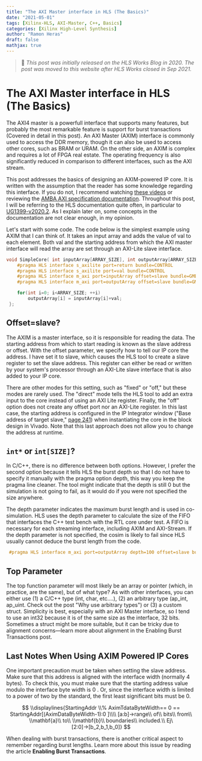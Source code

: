 ```yaml
---
title: "The AXI Master interface in HLS (The Basics)"
date: "2021-05-01"
tags: [Xilinx-HLS, AXI-Master, C++, Basics]
categories: [Xilinx High-Level Synthesis]
author: "Ramon Heras"
draft: false
mathjax: true
---
```


> 📝 *This post was initially released on the HLS Works Blog in 2020. The post was moved to this website after HLS Works closed in Sep 2021.*

# The AXI Master interface in HLS (The Basics)

The AXI4 master is a powerfull interface that supports many features, but probably the most remarkable feature is support for burst transactions (Covered in detail in this post). An AXI Master (AXIM) interface is commonly used to access the DDR memory, though it can also be used to access other cores, such as BRAM or URAM. On the other side, an AXIM is complex and requires a lot of FPGA real estate. The operating frequency is also significantly reduced in comparison to different interfaces, such as the AXI stream.

This post addresses the basics of designing an AXIM-powered IP core. It is written with the assumption that the reader has some knowledge regarding this interface. If you do not, I recommend watching [these videos](https://www.youtube.com/watch?v=1zw1HBsjDH8&list=PLaSdxhHqai2_7WZIhCszu5PLSbZURmibN) or reviewing the [AMBA AXI specification documentation](https://developer.arm.com/documentation/ihi0022/e/AMBA-AXI3-and-AXI4-Protocol-Specification). Throughout this post, I will be referring to the HLS documentation quite often, in particular to [UG1399-v2020.2](https://www.xilinx.com/support/documentation/sw_manuals/xilinx2020_2/ug1399-vitis-hls.pdf). As I explain later on, some concepts in the documentation are not clear enough, in my opinion.

Let's start with some code. The code below is the simplest example using AXIM that I can think of. It takes an input array and adds the value of val to each element. Both val and the starting address from which the AXI master interface will read the array are set through an AXI-Lite slave interface.

```cpp
void SimpleCore( int inputArray[ARRAY_SIZE], int outputArray[ARRAY_SIZE], ap_int<8> val){
	#pragma HLS interface s_axilite port=return bundle=CONTROL
	#pragma HLS interface s_axilite port=val bundle=CONTROL
	#pragma HLS interface m_axi port=inputArray offset=slave bundle=GMEM0
	#pragma HLS interface m_axi port=outputArray offset=slave bundle=GMEM0

	for(int i=0; i<ARRAY_SIZE; ++i)
		outputArray[i] = inputArray[i]+val;
 };
```
## Offset=slave?

The AXIM is a master interface, so it is responsible for reading the data. The starting address from which to start reading is known as the slave address or offset. With the offset parameter, we specify how to tell our IP core the address. I have set it to slave, which causes the HLS tool to create a slave register to set the slave address. This register can either be read or written by your system's processor through an AXI-Lite slave interface that is also added to your IP core. 

There are other modes for this setting, such as "fixed" or "off," but these modes are rarely used. The "direct" mode tells the HLS tool to add an extra input to the core instead of using an AXI Lite register. Finally, the "off" option does not create any offset port nor an AXI-Lite register. In this last case, the starting address is configured in the IP Integrator window ("Base address of target slave," [page 241](https://www.xilinx.com/support/documentation/sw_manuals/xilinx2020_2/ug1399-vitis-hls.pdf#page=241)) when instantiating the core in the block design in Vivado. Note that this last approach does not allow you to change the address at runtime.

## `int*` or `int[SIZE]`?

In C/C++, there is no difference between both options. However, I prefer the second option because it tells HLS the burst depth so that I do not have to specify it manually with the pragma option depth, this way you keep the pragma line cleaner. The tool might indicate that the depth is still 0 but the simulation is not going to fail, as it would do if you were not specified the size anywhere.

The depth parameter indicates the maximum burst length and is used in co-simulation. HLS uses the depth parameter to calculate the size of the FIFO that interfaces the C++ test bench with the RTL core under test. A FIFO is necessary for each streaming interface, including AXIM and AXI-Stream. If the depth parameter is not specified, the cosim is likely to fail since HLS usually cannot deduce the burst length from the code.

```cpp
 #pragma HLS interface m_axi port=outputArray depth=100 offset=slave bundle=GMEM0
```

## Top Parameter 

The top function parameter will most likely be an array or pointer (which, in practice, are the same), but of what type? As with other interfaces, you can either use (1) a C/C++ type (int, char, etc.…), (2) an arbitrary type (ap_int, ap_uint. Check out the post "Why use arbitrary types") or (3) a custom struct. Simplicity is best, especially with an AXI Master interface, so I tend to use an int32 because it is of the same size as the interface, 32 bits. Sometimes a struct might be more suitable, but it can be tricky due to alignment concerns—learn more about alignment in the Enabling Burst Transactions post.

## Last Notes When Using AXIM Powered IP Cores

One important precaution must be taken when setting the slave address. Make sure that this address is aligned with the interface width (normally 4 bytes). To check this, you must make sure that the starting address value modulo the interface byte width is 0 . Or, since the interface width is limited to a power of two by the standard, the first least significant bits must be 0.

$$
\\displaylines{StartingAddr \\% AximTdataByteWidth== 0 == StartingAddr[(AximDataByteWidth-1):0 ]\\\\
[a:b]→range\\ of\\ bits\\ from\\ \\mathbf{a}\\ to\\ \\mathbf{b}\\ boundaries\\ included.\\ Ej\ [2:0]→[b_2,b_1,b_0]}
$$

When dealing with burst transactions, there is another critical aspect to remember regarding burst lengths. Learn more about this issue by reading the article **Enabling Burst Transactions**.